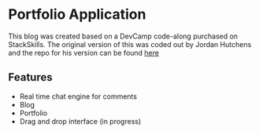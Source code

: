 # Portfolio Application

This blog was created based on a DevCamp code-along purchased on StackSkills.
The original version of this was coded out by Jordan Hutchens and the repo for
his version can be found [here](https://github.com/jordanhudgens/devcamp-portfolio)

## Features
- Real time chat engine for comments
- Blog
- Portfolio
- Drag and drop interface (in progress)

